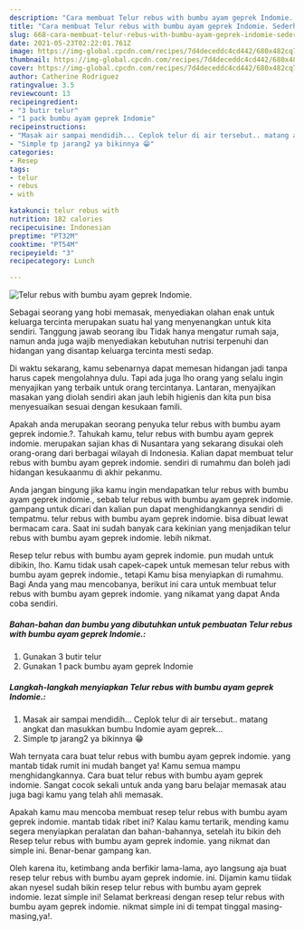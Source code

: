 ```yaml
---
description: "Cara membuat Telur rebus with bumbu ayam geprek Indomie. Sederhana dan Mudah Dibuat"
title: "Cara membuat Telur rebus with bumbu ayam geprek Indomie. Sederhana dan Mudah Dibuat"
slug: 668-cara-membuat-telur-rebus-with-bumbu-ayam-geprek-indomie-sederhana-dan-mudah-dibuat
date: 2021-05-23T02:22:01.761Z
image: https://img-global.cpcdn.com/recipes/7d4deceddc4cd442/680x482cq70/telur-rebus-with-bumbu-ayam-geprek-indomie-foto-resep-utama.jpg
thumbnail: https://img-global.cpcdn.com/recipes/7d4deceddc4cd442/680x482cq70/telur-rebus-with-bumbu-ayam-geprek-indomie-foto-resep-utama.jpg
cover: https://img-global.cpcdn.com/recipes/7d4deceddc4cd442/680x482cq70/telur-rebus-with-bumbu-ayam-geprek-indomie-foto-resep-utama.jpg
author: Catherine Rodriguez
ratingvalue: 3.5
reviewcount: 13
recipeingredient:
- "3 butir telur"
- "1 pack bumbu ayam geprek Indomie"
recipeinstructions:
- "Masak air sampai mendidih... Ceplok telur di air tersebut.. matang angkat dan masukkan bumbu Indomie ayam geprek..."
- "Simple tp jarang2 ya bikinnya 😁"
categories:
- Resep
tags:
- telur
- rebus
- with

katakunci: telur rebus with 
nutrition: 182 calories
recipecuisine: Indonesian
preptime: "PT32M"
cooktime: "PT54M"
recipeyield: "3"
recipecategory: Lunch

---
```



![Telur rebus with bumbu ayam geprek Indomie.](https://img-global.cpcdn.com/recipes/7d4deceddc4cd442/680x482cq70/telur-rebus-with-bumbu-ayam-geprek-indomie-foto-resep-utama.jpg)

Sebagai seorang yang hobi memasak, menyediakan olahan enak untuk keluarga tercinta merupakan suatu hal yang menyenangkan untuk kita sendiri. Tanggung jawab seorang ibu Tidak hanya mengatur rumah saja, namun anda juga wajib menyediakan kebutuhan nutrisi terpenuhi dan hidangan yang disantap keluarga tercinta mesti sedap.

Di waktu  sekarang, kamu sebenarnya dapat memesan hidangan jadi tanpa harus capek mengolahnya dulu. Tapi ada juga lho orang yang selalu ingin menyajikan yang terbaik untuk orang tercintanya. Lantaran, menyajikan masakan yang diolah sendiri akan jauh lebih higienis dan kita pun bisa menyesuaikan sesuai dengan kesukaan famili. 



Apakah anda merupakan seorang penyuka telur rebus with bumbu ayam geprek indomie.?. Tahukah kamu, telur rebus with bumbu ayam geprek indomie. merupakan sajian khas di Nusantara yang sekarang disukai oleh orang-orang dari berbagai wilayah di Indonesia. Kalian dapat membuat telur rebus with bumbu ayam geprek indomie. sendiri di rumahmu dan boleh jadi hidangan kesukaanmu di akhir pekanmu.

Anda jangan bingung jika kamu ingin mendapatkan telur rebus with bumbu ayam geprek indomie., sebab telur rebus with bumbu ayam geprek indomie. gampang untuk dicari dan kalian pun dapat menghidangkannya sendiri di tempatmu. telur rebus with bumbu ayam geprek indomie. bisa dibuat lewat bermacam cara. Saat ini sudah banyak cara kekinian yang menjadikan telur rebus with bumbu ayam geprek indomie. lebih nikmat.

Resep telur rebus with bumbu ayam geprek indomie. pun mudah untuk dibikin, lho. Kamu tidak usah capek-capek untuk memesan telur rebus with bumbu ayam geprek indomie., tetapi Kamu bisa menyiapkan di rumahmu. Bagi Anda yang mau mencobanya, berikut ini cara untuk membuat telur rebus with bumbu ayam geprek indomie. yang nikamat yang dapat Anda coba sendiri.

<!--inarticleads1-->

##### Bahan-bahan dan bumbu yang dibutuhkan untuk pembuatan Telur rebus with bumbu ayam geprek Indomie.:

1. Gunakan 3 butir telur
1. Gunakan 1 pack bumbu ayam geprek Indomie




<!--inarticleads2-->

##### Langkah-langkah menyiapkan Telur rebus with bumbu ayam geprek Indomie.:

1. Masak air sampai mendidih... Ceplok telur di air tersebut.. matang angkat dan masukkan bumbu Indomie ayam geprek...
1. Simple tp jarang2 ya bikinnya 😁




Wah ternyata cara buat telur rebus with bumbu ayam geprek indomie. yang mantab tidak rumit ini mudah banget ya! Kamu semua mampu menghidangkannya. Cara buat telur rebus with bumbu ayam geprek indomie. Sangat cocok sekali untuk anda yang baru belajar memasak atau juga bagi kamu yang telah ahli memasak.

Apakah kamu mau mencoba membuat resep telur rebus with bumbu ayam geprek indomie. mantab tidak ribet ini? Kalau kamu tertarik, mending kamu segera menyiapkan peralatan dan bahan-bahannya, setelah itu bikin deh Resep telur rebus with bumbu ayam geprek indomie. yang nikmat dan simple ini. Benar-benar gampang kan. 

Oleh karena itu, ketimbang anda berfikir lama-lama, ayo langsung aja buat resep telur rebus with bumbu ayam geprek indomie. ini. Dijamin kamu tiidak akan nyesel sudah bikin resep telur rebus with bumbu ayam geprek indomie. lezat simple ini! Selamat berkreasi dengan resep telur rebus with bumbu ayam geprek indomie. nikmat simple ini di tempat tinggal masing-masing,ya!.

